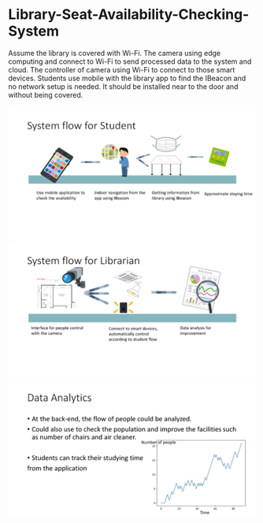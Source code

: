# Library-Seat-Availability-Checking-System
Assume the library is covered with Wi-Fi.
The camera using edge computing and connect to Wi-Fi to send processed data to the system and cloud.
The controller of camera using Wi-Fi to connect to those smart devices.
Students use mobile with the library app to find the IBeacon and no network setup is needed. It should be installed near to the door and without being covered.

<img src="images/Project_report_頁面_04.jpg" class="center">
<img src="images/Project_report_頁面_05.jpg" class="center">
<img src="images/Project_report_頁面_17.jpg" class="center">
